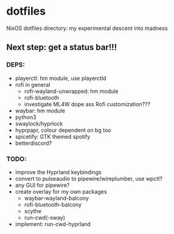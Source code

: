 # dotfiles
NixOS dotfiles directory: my experimental descent into madness

## Next step: get a status bar!!!

### DEPS:
  - playerctl: hm module, use playerctld
  - rofi in general
    - rofi-wayland-unwrapped: hm module
    - rofi-bluetooth
    - investigate ML4W dope ass Rofi customization???
  - waybar: hm module
  - python3
  - swaylock/hyprlock
  - hyprpapr, colour dependent on bg too
  - spicetify: GTK themed spotify
  - betterdiscord?

### TODO: 
  - improve the Hyprland keybindings
  - convert to pulseaudio to pipewire/wireplumber, use wpctl?
  - any GUI for pipewire?
  - create overlay for my own packages
    - waybar-wayland-balcony
    - rofi-bluetooth-balcony
    - scythe
    - run-cwd(-sway)
  - implement: run-cwd-hyprland
